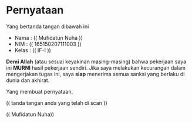 # Pernyataan

Yang bertanda tangan dibawah ini

* Nama : (( Mufidatun Nuha ))
* NIM : (( 165150207111003 ))
* Kelas : (( IF-I ))

**Demi Allah** (atau sesuai keyakinan masing-masing) bahwa pekerjaan saya ini **MURNI** hasil pekerjaan sendiri. Jika saya melakukan kecurangan dalam mengerjakan tugas ini, saya **siap** menerima semua sanksi yang berlaku di dunia dan akhirat.

Yang membuat pernyataan,

(( tanda tangan anda yang telah di scan ))

(( Mufidatun Nuha))
